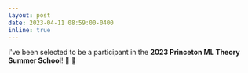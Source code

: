 ```yaml
---
layout: post
date: 2023-04-11 08:59:00-0400
inline: true
---
```


I've been selected to be a participant in the <b> 2023 Princeton ML Theory Summer School</b>! 🎉 🍊